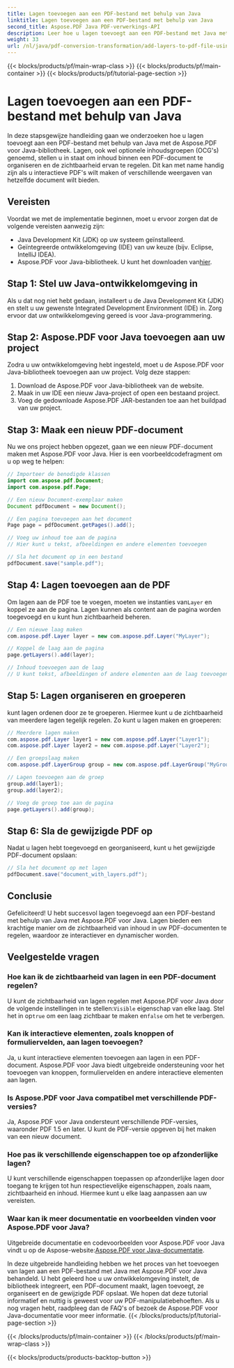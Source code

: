 ```yaml
---
title: Lagen toevoegen aan een PDF-bestand met behulp van Java
linktitle: Lagen toevoegen aan een PDF-bestand met behulp van Java
second_title: Aspose.PDF Java PDF-verwerkings-API
description: Leer hoe u lagen toevoegt aan een PDF-bestand met Java met Aspose.PDF voor Java. Deze stapsgewijze handleiding bevat broncode en behandelt PDF-manipulatie met gemak.
weight: 33
url: /nl/java/pdf-conversion-transformation/add-layers-to-pdf-file-using-java/
---
```


{{< blocks/products/pf/main-wrap-class >}}
{{< blocks/products/pf/main-container >}}
{{< blocks/products/pf/tutorial-page-section >}}

# Lagen toevoegen aan een PDF-bestand met behulp van Java

In deze stapsgewijze handleiding gaan we onderzoeken hoe u lagen toevoegt aan een PDF-bestand met behulp van Java met de Aspose.PDF voor Java-bibliotheek. Lagen, ook wel optionele inhoudsgroepen (OCG's) genoemd, stellen u in staat om inhoud binnen een PDF-document te organiseren en de zichtbaarheid ervan te regelen. Dit kan met name handig zijn als u interactieve PDF's wilt maken of verschillende weergaven van hetzelfde document wilt bieden.

## Vereisten
Voordat we met de implementatie beginnen, moet u ervoor zorgen dat de volgende vereisten aanwezig zijn:

- Java Development Kit (JDK) op uw systeem geïnstalleerd.
- Geïntegreerde ontwikkelomgeving (IDE) van uw keuze (bijv. Eclipse, IntelliJ IDEA).
-  Aspose.PDF voor Java-bibliotheek. U kunt het downloaden van[hier](https://releases.aspose.com/pdf/java/).

## Stap 1: Stel uw Java-ontwikkelomgeving in
Als u dat nog niet hebt gedaan, installeert u de Java Development Kit (JDK) en stelt u uw gewenste Integrated Development Environment (IDE) in. Zorg ervoor dat uw ontwikkelomgeving gereed is voor Java-programmering.

## Stap 2: Aspose.PDF voor Java toevoegen aan uw project
Zodra u uw ontwikkelomgeving hebt ingesteld, moet u de Aspose.PDF voor Java-bibliotheek toevoegen aan uw project. Volg deze stappen:

1. Download de Aspose.PDF voor Java-bibliotheek van de website.
2. Maak in uw IDE een nieuw Java-project of open een bestaand project.
3. Voeg de gedownloade Aspose.PDF JAR-bestanden toe aan het buildpad van uw project.

## Stap 3: Maak een nieuw PDF-document
Nu we ons project hebben opgezet, gaan we een nieuw PDF-document maken met Aspose.PDF voor Java. Hier is een voorbeeldcodefragment om u op weg te helpen:

```java
// Importeer de benodigde klassen
import com.aspose.pdf.Document;
import com.aspose.pdf.Page;

// Een nieuw Document-exemplaar maken
Document pdfDocument = new Document();

// Een pagina toevoegen aan het document
Page page = pdfDocument.getPages().add();

// Voeg uw inhoud toe aan de pagina
// Hier kunt u tekst, afbeeldingen en andere elementen toevoegen

// Sla het document op in een bestand
pdfDocument.save("sample.pdf");
```

## Stap 4: Lagen toevoegen aan de PDF
 Om lagen aan de PDF toe te voegen, moeten we instanties van`Layer` en koppel ze aan de pagina. Lagen kunnen als content aan de pagina worden toegevoegd en u kunt hun zichtbaarheid beheren.

```java
// Een nieuwe laag maken
com.aspose.pdf.Layer layer = new com.aspose.pdf.Layer("MyLayer");

// Koppel de laag aan de pagina
page.getLayers().add(layer);

// Inhoud toevoegen aan de laag
// U kunt tekst, afbeeldingen of andere elementen aan de laag toevoegen
```

## Stap 5: Lagen organiseren en groeperen
kunt lagen ordenen door ze te groeperen. Hiermee kunt u de zichtbaarheid van meerdere lagen tegelijk regelen. Zo kunt u lagen maken en groeperen:

```java
// Meerdere lagen maken
com.aspose.pdf.Layer layer1 = new com.aspose.pdf.Layer("Layer1");
com.aspose.pdf.Layer layer2 = new com.aspose.pdf.Layer("Layer2");

// Een groepslaag maken
com.aspose.pdf.LayerGroup group = new com.aspose.pdf.LayerGroup("MyGroup");

// Lagen toevoegen aan de groep
group.add(layer1);
group.add(layer2);

// Voeg de groep toe aan de pagina
page.getLayers().add(group);
```

## Stap 6: Sla de gewijzigde PDF op
Nadat u lagen hebt toegevoegd en georganiseerd, kunt u het gewijzigde PDF-document opslaan:

```java
// Sla het document op met lagen
pdfDocument.save("document_with_layers.pdf");
```

## Conclusie
Gefeliciteerd! U hebt succesvol lagen toegevoegd aan een PDF-bestand met behulp van Java met Aspose.PDF voor Java. Lagen bieden een krachtige manier om de zichtbaarheid van inhoud in uw PDF-documenten te regelen, waardoor ze interactiever en dynamischer worden.

## Veelgestelde vragen

### Hoe kan ik de zichtbaarheid van lagen in een PDF-document regelen?
 U kunt de zichtbaarheid van lagen regelen met Aspose.PDF voor Java door de volgende instellingen in te stellen:`Visible` eigenschap van elke laag. Stel het in op`true` om een laag zichtbaar te maken en`false` om het te verbergen.

### Kan ik interactieve elementen, zoals knoppen of formuliervelden, aan lagen toevoegen?
Ja, u kunt interactieve elementen toevoegen aan lagen in een PDF-document. Aspose.PDF voor Java biedt uitgebreide ondersteuning voor het toevoegen van knoppen, formuliervelden en andere interactieve elementen aan lagen.

### Is Aspose.PDF voor Java compatibel met verschillende PDF-versies?
Ja, Aspose.PDF voor Java ondersteunt verschillende PDF-versies, waaronder PDF 1.5 en later. U kunt de PDF-versie opgeven bij het maken van een nieuw document.

### Hoe pas ik verschillende eigenschappen toe op afzonderlijke lagen?
U kunt verschillende eigenschappen toepassen op afzonderlijke lagen door toegang te krijgen tot hun respectievelijke eigenschappen, zoals naam, zichtbaarheid en inhoud. Hiermee kunt u elke laag aanpassen aan uw vereisten.

### Waar kan ik meer documentatie en voorbeelden vinden voor Aspose.PDF voor Java?
 Uitgebreide documentatie en codevoorbeelden voor Aspose.PDF voor Java vindt u op de Aspose-website:[Aspose.PDF voor Java-documentatie](https://reference.aspose.com/pdf/java/).


In deze uitgebreide handleiding hebben we het proces van het toevoegen van lagen aan een PDF-bestand met Java met Aspose.PDF voor Java behandeld. U hebt geleerd hoe u uw ontwikkelomgeving instelt, de bibliotheek integreert, een PDF-document maakt, lagen toevoegt, ze organiseert en de gewijzigde PDF opslaat. We hopen dat deze tutorial informatief en nuttig is geweest voor uw PDF-manipulatiebehoeften. Als u nog vragen hebt, raadpleeg dan de FAQ's of bezoek de Aspose.PDF voor Java-documentatie voor meer informatie.
{{< /blocks/products/pf/tutorial-page-section >}}

{{< /blocks/products/pf/main-container >}}
{{< /blocks/products/pf/main-wrap-class >}}

{{< blocks/products/products-backtop-button >}}
